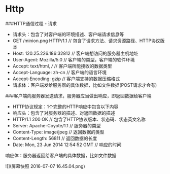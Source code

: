 # Http

###HTTP通信过程 - 请求
- 请求头：包含了对客户端的环境描述、客户端请求信息等
- GET /minion.png HTTP/1.1   // 包含了请求方法、请求资源路径、HTTP协议版本
- Host: 120.25.226.186:32812 	// 客户端想访问的服务器主机地址
- User-Agent: Mozilla/5.0  // 客户端的类型，客户端的软件环境
- Accept: text/html, */* 	// 客户端所能接收的数据类型
- Accept-Language: zh-cn 	// 客户端的语言环境
- Accept-Encoding: gzip 	// 客户端支持的数据压缩格式
- 请求体：客户端发给服务器的具体数据，比如文件数据(POST请求才会有)

###客户端向服务器发送请求，服务器应当做出响应，即返回数据给客户端
- HTTP协议规定：1个完整的HTTP响应中包含以下内容
- 响应头：包含了对服务器的描述、对返回数据的描述
- HTTP/1.1 200 OK            // 包含了HTTP协议版本、状态码、状态英文名称
- Server: Apache-Coyote/1.1 		// 服务器的类型
- Content-Type: image/jpeg 		// 返回数据的类型
- Content-Length: 56811 		// 返回数据的长度
- Date: Mon, 23 Jun 2014 12:54:52 GMT	// 响应的时间

响应体：服务器返回给客户端的具体数据，比如文件数据

![](屏幕快照 2016-07-07 16.45.04.png)